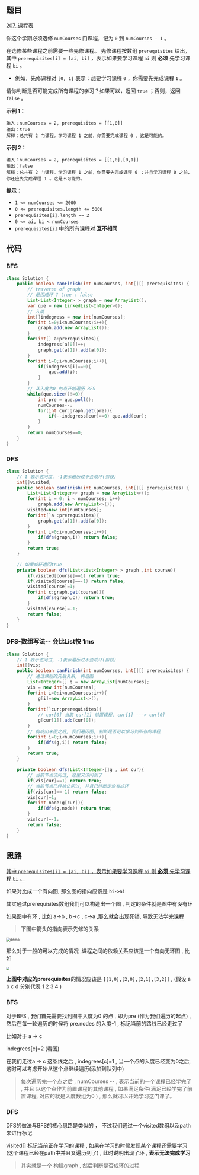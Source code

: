 ## 题目

[207. 课程表](https://leetcode.cn/problems/course-schedule/)

你这个学期必须选修 `numCourses` 门课程，记为 `0` 到 `numCourses - 1` 。

在选修某些课程之前需要一些先修课程。 先修课程按数组 `prerequisites` 给出，其中 `prerequisites[i] = [ai, bi]` ，表示如果要学习课程 `ai` 则 **必须** 先学习课程 `bi` 。

- 例如，先修课程对 `[0, 1]` 表示：想要学习课程 `0` ，你需要先完成课程 `1` 。

请你判断是否可能完成所有课程的学习？如果可以，返回 `true` ；否则，返回 `false` 。

**示例 1：**

```
输入：numCourses = 2, prerequisites = [[1,0]]
输出：true
解释：总共有 2 门课程。学习课程 1 之前，你需要完成课程 0 。这是可能的。
```

**示例 2：**

```
输入：numCourses = 2, prerequisites = [[1,0],[0,1]]
输出：false
解释：总共有 2 门课程。学习课程 1 之前，你需要先完成课程 0 ；并且学习课程 0 之前，你还应先完成课程 1 。这是不可能的。
```

 

**提示：**

- `1 <= numCourses <= 2000`
- `0 <= prerequisites.length <= 5000`
- `prerequisites[i].length == 2`
- `0 <= ai, bi < numCourses`
- `prerequisites[i]` 中的所有课程对 **互不相同**

## 代码

### BFS

```java
class Solution {
    public boolean canFinish(int numCourses, int[][] prerequisites) {
        // traverse of graph
        // 是否成环 ? true : false
        List<List<Integer> > graph = new ArrayList();
        var que = new LinkedList<Integer>();
        // 入度
        int[]indegress = new int[numCourses];
        for(int i=0;i<numCourses;i++){
            graph.add(new ArrayList());
        }
        for(int[] a:prerequisites){
            indegress[a[0]]++;
            graph.get(a[1]).add(a[0]);
        }
        for(int i=0;i<numCourses;i++){
            if(indegress[i]==0){
                que.add(i);
            }
        }
        // 从入度为0 的点开始遍历 BFS
        while(que.size()!=0){
            int pre = que.poll();
            numCourses--;
            for(int cur:graph.get(pre)){
                if(--indegress[cur]==0) que.add(cur);
            }
        }
        return numCourses==0;
    }
}
```

### DFS

```java
class Solution {
    // 1 表示访问过, -1表示遍历过不会成环(剪枝)
    int[]visited;
    public boolean canFinish(int numCourses, int[][] prerequisites) {
        List<List<Integer>> graph = new ArrayList<>();
        for(int i = 0; i < numCourses; i++)
            graph.add(new ArrayList<>());
        visited=new int[numCourses];
        for(int[]a :prerequisites){
            graph.get(a[1]).add(a[0]);
        }
        for(int i=0;i<numCourses;i++){
            if(dfs(graph,i)) return false;
        }
        return true;
    }

    // 如果成环返回true
    private boolean dfs(List<List<Integer> > graph ,int course){
        if(visited[course]==1) return true;
        if(visited[course]==-1) return false;
        visited[course]=1;
        for(int c:graph.get(course)){
            if(dfs(graph,c)) return true;
        }
        visited[course]=-1;
        return false;
    }
}
```

### DFS-数组写法-- 会比List快 1ms

```java
class Solution {
    // 1 表示访问过, -1表示遍历过不会成环(剪枝)
    int[]vis;
    public boolean canFinish(int numCourses, int[][] prerequisites) {
        // 通过课程的先后关系, 构造图
        List<Integer>[] g = new ArrayList[numCourses];
        vis = new int[numCourses];
        for(int i=0;i<numCourses;i++){
            g[i]=new ArrayList<>();
        }
        for(int[]cur:prerequisites){
            // cur[0] 当前 cur[1] 前置课程, cur[1] ---> cur[0]
            g[cur[1]].add(cur[0]);
        }
        // 构成出来图之后, 我们遍历图, 判断是否可以学习到所有的课程
        for(int i=0;i<numCourses;i++){
            if(dfs(g,i)) return false;
        }
        return true;
    }

    private boolean dfs(List<Integer>[]g , int cur){
        // 当前节点访问过, 这里又访问到了
        if(vis[cur]==1) return true;
        // 当前节点已经被访问过, 并且已经断定没有成环
        if(vis[cur]==-1) return false;
        vis[cur]=1;
        for(int node:g[cur]){
            if(dfs(g,node)) return true;
        }
        vis[cur]=-1;
        return false;
    }
}
```

## 思路

<u>其中 `prerequisites[i] = [ai, bi]` ，表示如果要学习课程 `ai` 则 **必须** 先学习课程 `bi` 。</u>

如果对比成一个有向图, 那么图的指向应该是 `bi->ai`

其实通过prerequisites数组我们可以构造出一个图 , 判定的条件就是图中有没有环

如果图中有环 ,  比如 a->b , b->c , c->a ,那么就会出现死锁, 导致无法学完课程

> **下图中箭头的指向表示先修的关系**

<img src="assets/image-20231020145029013.png" alt="demo" style="zoom:67%;" />

那么对于一般的可以完成的情况 ,课程之间的依赖关系应该是一个有向无环图 , 比如

<img src="assets/image-20231020145330063.png" style="zoom:50%;" />

**上图中对应的prerequisites**的情况应该是  `[[1,0],[2,0],[2,1],[3,2]]` , (假设 a b c d 分别代表  1 2 3 4 ) 

### BFS

对于BFS , 我们首先需要找到图中入度为0 的点 , 即为pre (作为我们遍历的起点)  ,  然后在每一轮遍历的时候将  pre.nodes 的入度-1 , 标记当前的路线已经走过了

比如对于 a -> c

indegrees[c]=2 (看图)

在我们走过a -> c 这条线之后 , indegrees[c]=1 , 当一个点的入度已经变为0之后, 这时可以考虑开始从这个点继续遍历(添加到队列中)

> 每次遍历完一个点之后 , numCourses --  , 表示当前的一个课程已经学完了  , 并且 以这个点作为前置课程的其他课程 , 如果满足条件(满足已经学完了前置课程, 对应的就是入度数组为0 ) , 那么就可以开始学习这门课了。

### DFS

DFS的做法与BFS的核心思路是类似的 ， 不过我们通过一个visited数组以及path来进行标记 

visited[] 标记当前正在学习的课程 , 如果在学习的时候发现某个课程还需要学习(这个课程已经在path中并且又遍历到了)  , 此时说明出现了环 , **表示无法完成学习** 

> 其实就是一个 构建graph , 然后判断是否成环的过程



